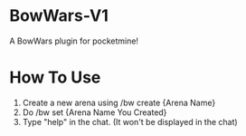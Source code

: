 # BowWars-V1
A BowWars plugin for pocketmine!

# How To Use

1. Create a new arena using /bw create {Arena Name}
2. Do /bw set {Arena Name You Created}
3. Type "help" in the chat. (It won't be displayed in the chat)
